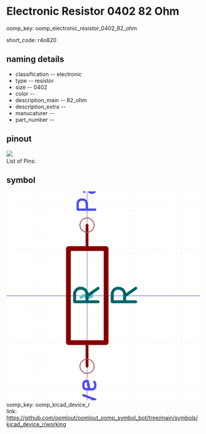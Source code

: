 # Electronic Resistor 0402 82 Ohm
oomp_key: oomp_electronic_resistor_0402_82_ohm  

short_code: r4o820
## naming details
* classification -- electronic
* type -- resistor
* size -- 0402
* color -- 
* description_main -- 82_ohm
* description_extra -- 
* manucaturer -- 
* part_number -- 
## pinout
![](working_pinout_600.png)  
List of Pins:



## symbol

![](symbol/0/working/working_600.png)  
oomp_key: oomp_kicad_device_r  
link: https://github.com/oomlout/oomlout_oomp_symbol_bot/tree/main/symbols/kicad_device_r/working  

